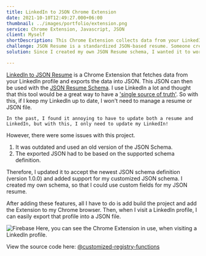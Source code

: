 ```yaml
---
title: LinkedIn to JSON Chrome Extension
date: 2021-10-10T12:49:27.000+06:00
thumbnail: ../images/portfolio/extension.png
service: Chrome Extension, Javascript, JSON
client: Myself
shortDescription: This Chrome Extension collects data from your LinkedIn profile and exports it into JSON, which can be used with the JSON Resume standard.
challenge: JSON Resume is a standardized JSON-based resume. Someone created an open-source Chrome Extension that looks at your LinkedIn profile and exports the data into JSON. However, this tool was not updated with the most recent JSON Resume Schema, and also did not work with my customized schema.
solution: Since I created my own JSON Resume schema, I wanted it to work with this tool. So, I added functionality to use my custom schema, as well as v1 of the JSON Resume project.

---
```


[LinkedIn to JSON Resume](https://github.com/joshuatz/linkedin-to-jsonresume) is a Chrome Extension that fetches data from your LinkedIn profile and exports the data into JSON. This JSON can then be used with the [JSON Resume Schema](https://github.com/jsonresume/resume-schema). I use LinkedIn a lot and thought that this tool would be a great way to have a ['single source of truth'](https://en.wikipedia.org/wiki/Single_source_of_truth). So with this, if I keep my LinkedIn up to date, I won't need to manage a resume or JSON file. 

`In the past, I found it annoying to have to update both a resume and LinkedIn, but with this, I only need to update my LinkedIn!`

However, there were some issues with this project.

1. It was outdated and used an old version of the JSON Schema.
2. The exported JSON had to be based on the supported schema definition.

Therefore, I updated it to accept the newest JSON schema definition (version 1.0.0) and added support for my customized JSON schema. I created my own schema, so that I could use custom fields for my JSON resume.

After adding these features, all I have to do is add build the project and add the Extension to my Chrome browser. Then, when I visit a LinkedIn profile, I can easily export that profile into a JSON file.

![Firebase](/images/portfolio/linkedin.png)
Here, you can see the Chrome Extension in use, when visiting a LinkedIn profile.

View the source code here: [@customized-registry-functions](https://github.com/anthonyjdella/customized-linkedin-to-jsonresume)
